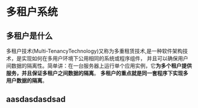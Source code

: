 # 多租户系统

## 多租户是什么
多租户技术(Multi-TenancyTechnology)又称为多重租赁技术,是一种软件架构技术，是实现如何在多用户环境下公用相同的系统或程序组件，
并且可以确保用户间数据的隔离性。简单讲：在一台服务器上运行单个应用实例，它**为多个租户提供服务，并且保证多租户之间数据的隔离**。
**多租户的重点就是同一套程序下实现多用户数据的隔离**。

## aasdasdasdsad